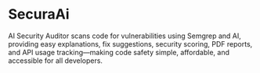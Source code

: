 # SecuraAi
AI Security Auditor scans code for vulnerabilities using Semgrep and AI, providing easy explanations, fix suggestions, security scoring, PDF reports, and API usage tracking—making code safety simple, affordable, and accessible for all developers.
